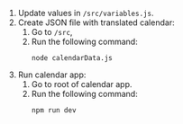 1. Update values in `/src/variables.js`.
2. Create JSON file with translated calendar:
   1. Go to `/src`, 
   2. Run the following command:
      ```shell
      node calendarData.js
      ```
3. Run calendar app:
   1. Go to root of calendar app.
   2. Run the following command:
       ```shell
       npm run dev
       ```